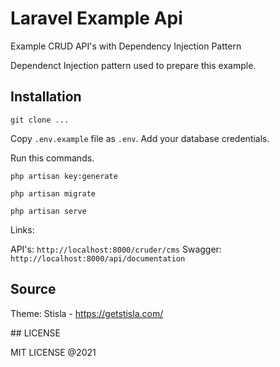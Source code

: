 # Laravel Example Api

Example CRUD API's with Dependency Injection Pattern

Dependenct Injection pattern used to prepare this example.

## Installation

`git clone ...`

Copy `.env.example` file as `.env`. Add your database credentials. 

Run this commands.

`php artisan key:generate`

`php artisan migrate`

`php artisan serve`

Links:

API's: `http://localhost:8000/cruder/cms`
Swagger: `http://localhost:8000/api/documentation`

## Source 

Theme: Stisla - https://getstisla.com/

## LICENSE 

MIT LICENSE @2021 